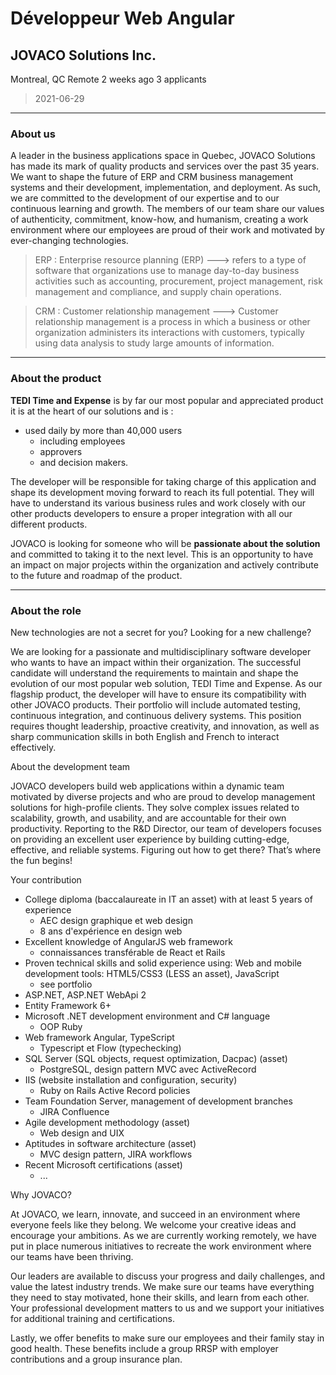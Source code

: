 # Développeur Web Angular

## JOVACO Solutions Inc.  
Montreal, QC  Remote 2 weeks ago  3 applicants

> 2021-06-29
---- 

### About us 

A leader in the business applications space in Quebec, 
JOVACO Solutions has made its mark of quality products and services over the past 35 years. 
We want to shape the future of ERP and CRM business management systems and their development, implementation, and deployment. As such, we are committed to the development of our expertise and to our continuous learning and growth. The members of our team share our values of authenticity, commitment, know-how, and humanism, creating a work environment where our employees are proud of their work and motivated by ever-changing technologies. 

> ERP : Enterprise resource planning (ERP) 
---> refers to a type of software that organizations use to manage day-to-day business activities such as accounting, procurement, project management, risk management and compliance, and supply chain operations.

> CRM : Customer relationship management 
---> Customer relationship management is a process in which a business or other organization administers its interactions with customers, typically using data analysis to study large amounts of information.

---- 

### About the product 

**TEDI Time and Expense** is by far our most popular and appreciated product it is at the heart of our solutions and is :
- used daily by more than 40,000 users
  - including employees
  - approvers
  - and decision makers. 

The developer will be responsible for taking charge of this application and shape its development moving forward to reach its full potential. 
They will have to understand its various business rules and work closely with our other products developers to ensure a proper integration with all our different products.  

JOVACO is looking for someone who will be **passionate about the solution** and committed to taking it to the next level. 
This is an opportunity to have an impact on major projects within the organization and actively contribute to the future and roadmap of the product. 

---- 

### About the role 

New technologies are not a secret for you? Looking for a new challenge? 

We are looking for a passionate and multidisciplinary software developer who wants to have an impact within their organization. 
The successful candidate will understand the requirements to maintain and shape the evolution of our most popular web solution, TEDI Time and Expense. 
As our flagship product, the developer will have to ensure its compatibility with other JOVACO products. 
Their portfolio will include automated testing, continuous integration, and continuous delivery systems. 
This position requires thought leadership, proactive creativity, and innovation, as well as sharp communication skills in both English and French to interact effectively. 


About the development team 

JOVACO developers build web applications within a dynamic team motivated by diverse projects and who are proud to develop management solutions for high-profile clients. 
They solve complex issues related to scalability, growth, and usability, and are accountable for their own productivity. 
Reporting to the R&D Director, our team of developers focuses on providing an excellent user experience by building cutting-edge, effective, and reliable systems. 
Figuring out how to get there? That’s where the fun begins! 


Your contribution 

- College diploma (baccalaureate in IT an asset) with at least 5 years of experience 
  - AEC design graphique et web design 
  - 8 ans d'expérience en design web
- Excellent knowledge of AngularJS web framework 
  - connaissances transférable de React et Rails
- Proven technical skills and solid experience using: Web and mobile development tools: HTML5/CSS3 (LESS an asset), JavaScript 
  - see portfolio
- ASP.NET, ASP.NET WebApi 2 
- Entity Framework 6+ 
- Microsoft .NET development environment and C# language 
  - OOP Ruby
- Web framework Angular, TypeScript 
  - Typescript et Flow (typechecking)
- SQL Server (SQL objects, request optimization, Dacpac) (asset)  
  - PostgreSQL, design pattern MVC avec ActiveRecord
- IIS (website installation and configuration, security) 
  - Ruby on Rails Active Record policies
- Team Foundation Server, management of development branches
  - JIRA Confluence
- Agile development methodology (asset)  
  - Web design and UIX
- Aptitudes in software architecture (asset)
  - MVC design pattern, JIRA workflows
- Recent Microsoft certifications (asset) 
  - ...

Why JOVACO? 

At JOVACO, we learn, innovate, and succeed in an environment where everyone feels like they belong. We welcome your creative ideas and encourage your ambitions. As we are currently working remotely, we have put in place numerous initiatives to recreate the work environment where our teams have been thriving. 


Our leaders are available to discuss your progress and daily challenges, and value the latest industry trends. We make sure our teams have everything they need to stay motivated, hone their skills, and learn from each other. Your professional development matters to us and we support your initiatives for additional training and certifications. 


Lastly, we offer benefits to make sure our employees and their family stay in good health. These benefits include a group RRSP with employer contributions and a group insurance plan. 


